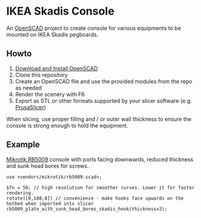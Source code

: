 # IKEA Skadis Console
An [OpenSCAD](https://openscad.org/) project to create console for various equipments to be mounted on IKEA Skadis pegboards.

## Howto
1. [Download and Install OpenSCAD](https://openscad.org/downloads.html)
2. Clone this repository
3. Create an OpenSCAD file and use the provided modules from the repo as needed
4. Render the scenery with F6
5. Export as STL or other formats supported by your slicer software 
   (e.g. [PrusaSlicer](https://www.prusa3d.com/prusaslicer/))

When slicing, use proper filling and / or outer wall thickness to
ensure the console is strong enough to hold the equipment.

## Example
[Mikrotik RB5009](https://mikrotik.com/product/rb5009ug_s_in) console with ports facing downwards, reduced thickness and sunk head bores for screws.
```
use <vendors/mikrotik/rb5009.scad>;

$fn = 50; // high resolution for smoother curves. Lower it for faster rendering.
rotate([0,180,0]) // convenience - make hooks face upwards on the hotbed when imported into slicer
rb5009_plate_with_sunk_head_bores_skadis_hook(thickness=3);
```